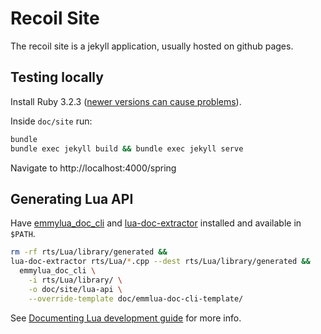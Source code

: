 # Recoil Site

The recoil site is a jekyll application, usually hosted on github pages.

## Testing locally

Install Ruby 3.2.3 ([newer versions can cause problems](https://stackoverflow.com/a/77896791/317135)).

Inside `doc/site` run:

```bash
bundle
bundle exec jekyll build && bundle exec jekyll serve
```

Navigate to http://localhost:4000/spring

## Generating Lua API

Have [emmylua_doc_cli](https://github.com/CppCXY/emmylua-analyzer-rust/tree/main/crates/emmylua_doc_cli) and [lua-doc-extractor](https://github.com/rhys-vdw/lua-doc-extractor) installed and available in `$PATH`.

```bash
rm -rf rts/Lua/library/generated &&
lua-doc-extractor rts/Lua/*.cpp --dest rts/Lua/library/generated &&
  emmylua_doc_cli \
    -i rts/Lua/library/ \
    -o doc/site/lua-api \
    --override-template doc/emmlua-doc-cli-template/
```

See [Documenting Lua development guide](development/documenting-lua.markdown) for more info.